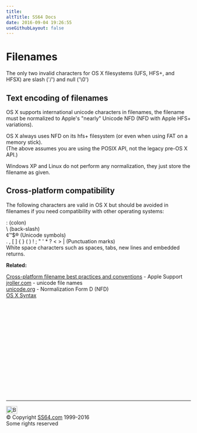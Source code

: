 ```yaml
---
title:
altTitle: SS64 Docs
date: 2016-09-04 19:26:55
useGithubLayout: false
---
```

<!-- #EndLibraryItem --><h1>Filenames</h1>

<p>The only two invalid characters for OS X filesystems (UFS, HFS+, and HFSX) are slash 
('<span class="code">/</span>') and null ('<span class="code">\0</span>')</p>
<h2>Text encoding of filenames</h2>
<p>OS X supports international unicode characters in filenames, the filename must be normalized to Apple's "nearly"
Unicode NFD (NFD with Apple HFS+ variations).</p>
<p>OS X always uses NFD on its hfs+ filesystem (or even when using FAT on a memory stick).<br>
(The above assumes you are using the POSIX API, not the legacy pre-OS X API.)</p>
<p>Windows XP and Linux do not perform any normalization, they just store the filename as given.</p>
<h2>Cross-platform compatibility</h2>
<p>The following  characters are valid in OS X but should be avoided in filenames if you need compatibility with other operating systems:</p>
<p><span class="code">: </span>(colon)<br>
<span class="code">\ </span>(back-slash)<br>
<span class="code">¢™$® </span>(Unicode symbols)<br>
<span class="code">. , [ ] { } ( ) ! ; " ' * ? &lt; &gt; |</span> (Punctuation marks)<br>
White space characters such as spaces, tabs, new lines and embedded returns.<br>
</p>
<p> <b>Related:</b>
</p><p><a href="http://support.apple.com/kb/HT5923">Cross-platform filename best practices and conventions</a> - Apple Support<br>
<a href="http://www.jroller.com/dna/entry/unicode_encoding_of_file_name">jroller.com</a> - unicode file names<br>
<a href="http://unicode.org/reports/tr15/">unicode.org</a> - 
Normalization Form D (NFD)<br>
<a href="syntax.html">OS X Syntax</a>
<!-- #BeginLibraryItem "/Library/foot_osx.lbi" --></p><p>
<!-- OSX300 -->
<ins class="adsbygoogle" style="display:inline-block;width:300px;height:250px" data-ad-client="ca-pub-6140977852749469" data-ad-slot="1823340303"></ins>
<script>
(adsbygoogle = window.adsbygoogle || []).push({});
</script></p>
<hr>
<div id="bl" class="footer"><a href="syntax-filenames.html#"><img src="../images/top.png" width="30" height="22" alt="Back to the Top"></a></div>
<div id="br" class="footer, tagline">© Copyright <a href="http://ss64.com/">SS64.com</a> 1999-2016<br>
Some rights reserved</div><!-- #EndLibraryItem -->
